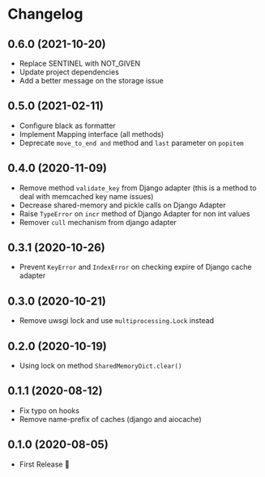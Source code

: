 Changelog
=========

0.6.0 (2021-10-20)
------------------
- Replace SENTINEL with NOT_GIVEN
- Update project dependencies
- Add a better message on the storage issue

0.5.0 (2021-02-11)
------------------
- Configure black as formatter
- Implement Mapping interface (all methods)
- Deprecate `move_to_end and` method and `last` parameter on `popitem`

0.4.0 (2020-11-09)
------------------
- Remove method `validate_key` from Django adapter (this is a method to deal with memcached key name issues)
- Decrease shared-memory and pickle calls on Django Adapter
- Raise `TypeError` on `incr` method of Django Adapter for non int values
- Remover `cull` mechanism from django adapter

0.3.1 (2020-10-26)
------------------
- Prevent `KeyError` and `IndexError` on checking expire of Django cache adapter

0.3.0 (2020-10-21)
------------------
- Remove uwsgi lock and use `multiprocessing.Lock` instead

0.2.0 (2020-10-19)
------------------
- Using lock on method `SharedMemoryDict.clear()`

0.1.1 (2020-08-12)
------------------
- Fix typo on hooks
- Remove name-prefix of caches (django and aiocache)

0.1.0 (2020-08-05)
------------------
- First Release :tada:
